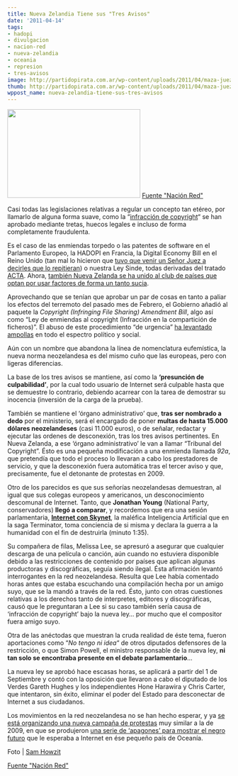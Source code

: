 ```yaml
---
title: Nueva Zelandia Tiene sus "Tres Avisos"
date: '2011-04-14'
tags:
- hadopi
- divulgacion
- nacion-red
- nueva-zelandia
- oceania
- represion
- tres-avisos
image: http://partidopirata.com.ar/wp-content/uploads/2011/04/maza-juez.jpg
thumb: http://partidopirata.com.ar/wp-content/uploads/2011/04/maza-juez.jpg
wppost_name: nueva-zelandia-tiene-sus-tres-avisos
---
```


<a href="http://partidopirata.com.ar/wp-content/uploads/2011/04/maza-juez.jpg"><img class="aligncenter size-medium wp-image-739" title="maza-juez" src="http://partidopirata.com.ar/wp-content/uploads/2011/04/maza-juez-300x200.jpg" alt="" width="300" height="200" /></a> <a href="http://www.nacionred.com/derechos-de-autor/nueva-zelanda-tambien-aprueba-su-propia-ley-anti-descargas" target="_blank">Fuente "Nación Red"</a>

Casi todas las legislaciones relativas a regular un concepto tan etéreo, por llamarlo de alguna forma suave, como la “<a href="http://www.nacionred.com/categoria/legislacion-pi">infracción de copyright</a>“ se han aprobado mediante tretas, huecos legales e incluso de forma completamente fraudulenta.

Es el caso de las enmiendas torpedo o las patentes de software en el Parlamento Europeo, la HADOPI en Francia, la Digital Economy Bill en el Reino Unido (tan mal lo hicieron que <a href="http://www.out-law.com/page-11538">tuvo que venir un Señor Juez a decirles que lo repitieran</a>) o nuestra Ley Sinde, todas derivadas del tratado <a href="http://www.nacionred.com/tag/acta">ACTA</a>. Ahora, <a href="http://www.nbr.co.nz/article/internet-file-sharing-bill-under-urgency-ck-90750">también Nueva Zelanda se ha unido al club de países que optan por usar factores de forma un tanto sucia</a>.

Aprovechando que se tenían que aprobar un par de cosas en tanto a  paliar los efectos del terremoto del pasado mes de Febrero, el Gobierno  añadió al paquete la <em>Copyright (Infringing File Sharing) Amendment Bill</em>,  algo así como “Ley de enmiendas al copyright (Infracción en la  compartición de ficheros)”. El abuso de este procedimiento “de urgencia”  <a href="http://pirateparty.org.nz/2011/04/14/pirate-party-outraged-over-passed-anti-filesharing-law/">ha levantado ampollas</a> en todo el espectro político y social.

Aún con un nombre que abandona la línea de nomenclatura eufemística,  la nueva norma neozelandesa es del mismo cuño que las europeas, pero  con ligeras diferencias.

La base de los tres avisos se mantiene, así como la <strong>‘presunción de culpabilidad’</strong>,  por la cual todo usuario de Internet será culpable hasta que se  demuestre lo contrario, debiendo acarrear con la tarea de demostrar su  inocencia (inversión de la carga de la prueba).

También se mantiene el ‘órgano administrativo’ que, <strong>tras ser nombrado a dedo</strong> por el ministerio, será el encargado de poner <strong>multas de hasta 15.000 dólares neozelandeses</strong> (casi 11.000 euros), o de señalar, redactar y ejecutar las ordenes de  desconexión, tras los tres avisos pertinentes. En Nueva Zelanda, a ese  ‘órgano administrativo’ le van a llamar “Tribunal del Copyright”. Ésto  es una pequeña modificación a una enmienda llamada <em>92a</em>, que  pretendía que todo el proceso lo llevaran a cabo los prestadores de  servicio, y que la desconexión fuera automática tras el tercer aviso y  que, precisamente, fue el detonante de protestas en 2009.

Otro de los parecidos es que sus señorías neozelandesas demuestran,  al igual que sus colegas europeos y americanos, un desconocimiento  descomunal de Internet. Tanto, que <strong>Jonathan Young</strong> (National Party, conservadores) <strong>llegó a comparar</strong>, y recordemos que era una sesión parlamentaria, <a href="http://youtu.be/bW-Sqtqfadw"><strong>Internet con Skynet</strong></a>,  la maléfica Inteligencia Artificial que en la saga Terminator, toma  conciencia de si misma y declara la guerra a la humanidad con el fin de  destruirla (minuto 1:35).

Su compañera de filas, Melissa Lee, se apresuró a asegurar que  cualquier descarga de una película o canción, aún cuando no estuviera  disponible debido a las restricciones de contenido por países que  aplican algunas productoras y discográficas, seguía siendo ilegal. Ésta  afirmación levantó interrogantes en la red neozelandesa. Resulta que Lee  había comentado horas antes que estaba escuchando una compilación hecha  por un amigo suyo, que se la mandó a través de la red. Ésto, junto con  otras cuestiones relativas a los derechos tanto de interpretes, editores  y discográficas, causó que le preguntaran a Lee si su caso también  sería causa de ‘infracción de copyright’ bajo la nueva ley… por mucho  que el compositor fuera amigo suyo.

Otra de las anéctodas que muestran la cruda realidad de éste tema, fueron aportaciones como “<em>No tengo ni idea</em>“ de otros diputados defensores de la restricción, o que Simon Powell, el ministro responsable de la nueva ley, <strong>ni tan solo se encontraba presente en el debate parlamentario</strong>...

La nueva ley se aprobó hace escasas horas, se aplicará a partir del 1  de Septiembre y contó con la oposición que llevaron a cabo el diputado  de los Verdes Gareth Hughes y los independientes Hone Harawira y Chris  Carter, que intentaron, sin éxito, eliminar el poder del Estado para  desconectar de Internet a sus ciudadanos.

Los movimientos en la red neozelandesa no se han hecho esperar, y ya <a href="http://www.bestvpnservice.com/blog/new-zealand-plans-to-ban-p2p-file-sharing-what-is-blackout/">se está organizando una nueva campaña de protestas</a> muy similar a la de 2009, en que se produjeron <a href="http://www.geekzone.co.nz/juha/6247">una serie de ‘apagones’ para mostrar el negro futuro</a> que le esperaba a Internet en ése pequeño país de Oceanía.

Foto | <a href="http://www.flickr.com/photos/aloha75/5006396635/">Sam Howzit</a>

<a  href="http://www.nacionred.com/derechos-de-autor/nueva-zelanda-tambien-aprueba-su-propia-ley-anti-descargas"  target="_blank">Fuente "Nación Red"</a>

